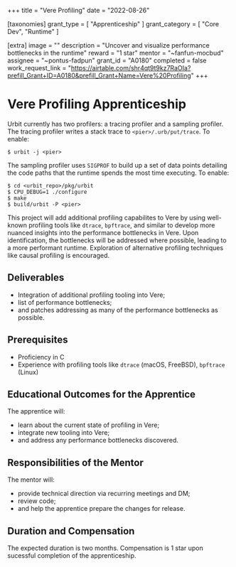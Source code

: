 +++
title = "Vere Profiling"
date = "2022-08-26"

[taxonomies]
grant_type = [ "Apprenticeship" ]
grant_category = [ "Core Dev", "Runtime" ]

[extra]
image = ""
description = "Uncover and visualize performance bottlenecks in the runtime"
reward = "1 star"
mentor = "~fanfun-mocbud"
assignee = "~pontus-fadpun"
grant_id = "A0180"
completed = false
work_request_link = "https://airtable.com/shr4qt9t9kz7RaOIa?prefill_Grant+ID=A0180&prefill_Grant+Name=Vere%20Profiling"
+++

# Vere Profiling Apprenticeship

Urbit currently has two profilers: a tracing profiler and a sampling profiler.
The tracing profiler writes a stack trace to `<pier>/.urb/put/trace`. To enable:
```console
$ urbit -j <pier>
```

The sampling profiler uses `SIGPROF` to build up a set of data points detailing
the code paths that the runtime spends the most time executing. To enable:
```console
$ cd <urbit_repo>/pkg/urbit
$ CPU_DEBUG=1 ./configure
$ make
$ build/urbit -P <pier>
```

This project will add additional profiling capabilites to Vere by using
well-known profiling tools like `dtrace`, `bpftrace`, and similar to develop
more nuanced insights into the performance bottlenecks in Vere. Upon
identification, the bottlenecks will be addressed where possible, leading to a
more performant runtime. Exploration of alternative profiling techniques like
causal profiling is encouraged.

## Deliverables

- Integration of additional profiling tooling into Vere;
- list of performance bottlenecks;
- and patches addressing as many of the performance bottlenecks as possible.

## Prerequisites

- Proficiency in C
- Experience with profiling tools like `dtrace` (macOS, FreeBSD), `bpftrace`
  (Linux)

## Educational Outcomes for the Apprentice

The apprentice will:

- learn about the current state of profiling in Vere;
- integrate new tooling into Vere;
- and address any performance bottlenecks discovered.

## Responsibilities of the Mentor

The mentor will:

- provide technical direction via recurring meetings and DM;
- review code;
- and help the apprentice prepare the changes for release.

## Duration and Compensation

The expected duration is two months. Compensation is 1 star upon sucessful completion of the apprenticeship.
